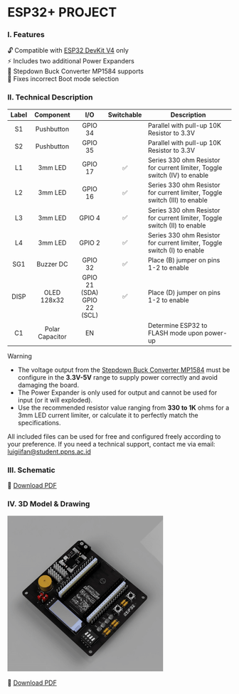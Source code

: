 # ESP32+ PROJECT

### I. Features
🔓 Compatible with <ins>ESP32 DevKit V4</ins> only<br>
⚡ Includes two additional Power Expanders<br>
🔌 Stepdown Buck Converter MP1584 supports<br>
🔧 Fixes incorrect Boot mode selection<br>

### II. Technical Description
| Label  | Component  | I/O    | Switchable | Description |
| :------: | :-----: | :------: | :-----: | ----- |
| S1 | Pushbutton | GPIO 34 |  | Parallel with pull-up 10K Resistor to 3.3V |
| S2 | Pushbutton | GPIO 35 |  | Parallel with pull-up 10K Resistor to 3.3V |
| L1 | 3mm LED | GPIO 17 | ✅ | Series 330 ohm Resistor for current limiter, Toggle switch (IV) to enable |
| L2 | 3mm LED | GPIO 16 | ✅ | Series 330 ohm Resistor for current limiter, Toggle switch (III) to enable |
| L3 | 3mm LED | GPIO 4 | ✅ | Series 330 ohm Resistor for current limiter, Toggle switch (II) to enable |
| L4 | 3mm LED | GPIO 2 | ✅ | Series 330 ohm Resistor for current limiter, Toggle switch (I) to enable |
| SG1 | Buzzer DC | GPIO 32 | ✅ | Place (B) jumper on pins 1-2 to enable |
| DISP | OLED 128x32 | GPIO 21 (SDA) <br> GPIO 22 (SCL) | ✅ | Place (D) jumper on pins 1-2 to enable |
| C1 | Polar Capacitor | EN | | Determine ESP32 to FLASH mode upon power-up |

> [!WARNING]
> - The voltage output from the <ins>Stepdown Buck Converter MP1584</ins> must be configure in the __3.3V-5V__ range to supply power correctly and avoid damaging the board.
> - The Power Expander is only used for output and cannot be used for input (or it will exploded).
> - Use the recommended resistor value ranging from __330 to 1K__ ohms for a 3mm LED current limiter, or calculate it to perfectly match the specifications.

All included files can be used for free and configured freely according to your preference. If you need a technical support, contact me via email: luigiifan@student.ppns.ac.id

### III. Schematic 
🔗 [Download PDF](https://github.com/user-attachments/files/19268394/esp32_plus.pdf)

### IV. 3D Model & Drawing
<p><img src="https://raw.githubusercontent.com/luigiifan/esp32plus/master/ESP32_PLUS.gif" width="350")</p>
  
🔗 [Download PDF](https://github.com/user-attachments/files/19269748/ESP32_PLUS_DRAWING.pdf)
